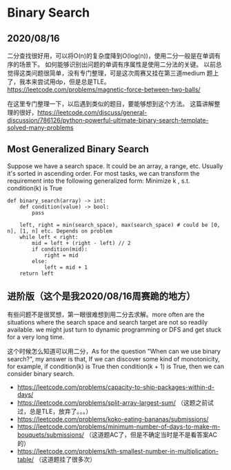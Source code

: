 # Binary Search


## 2020/08/16
二分查找很好用，可以将O(n)的复杂度降到O(log(n))，使用二分一般是在单调有序的场景下。
如何能够识别出问题的单调有序属性是使用二分法的关键。 以前总觉得这类问题很简单，没有专门整理，可是这次周赛又挂在第三道medium
题上了，我本来尝试用dp，但是总是TLE。 
https://leetcode.com/problems/magnetic-force-between-two-balls/

在这里专门整理一下，以后遇到类似的题目，要能够想到这个方法。
这篇讲解整理的很好，https://leetcode.com/discuss/general-discussion/786126/python-powerful-ultimate-binary-search-template-solved-many-problems


## Most Generalized Binary Search
Suppose we have a search space. It could be an array, a range, etc. Usually it's sorted in ascending order. For most tasks, we can transform the requirement into the following generalized form:
Minimize k , s.t. condition(k) is True

```
def binary_search(array) -> int:
    def condition(value) -> bool:
        pass

    left, right = min(search_space), max(search_space) # could be [0, n], [1, n] etc. Depends on problem
    while left < right:
        mid = left + (right - left) // 2
        if condition(mid):
            right = mid
        else:
            left = mid + 1
    return left
```

## 进阶版（这个是我2020/08/16周赛跪的地方）
有些问题不是很冥想，第一眼很难想到用二分去求解。more often are the situations where the search space and search target are not so readily available. we might just turn to dynamic programming or DFS and get stuck for a very long time.

这个时候怎么知道可以用二分，As for the question "When can we use binary search?", my answer is that, If we can discover some kind of monotonicity, for example, if condition(k) is True then condition(k + 1) is True, then we can consider binary search.

- https://leetcode.com/problems/capacity-to-ship-packages-within-d-days/
- https://leetcode.com/problems/split-array-largest-sum/ （这题之前试过，总是TLE，放弃了。。。）
- https://leetcode.com/problems/koko-eating-bananas/submissions/
- https://leetcode.com/problems/minimum-number-of-days-to-make-m-bouquets/submissions/ （这道题AC了，但是不确定当时是不是看答案AC的）
- https://leetcode.com/problems/kth-smallest-number-in-multiplication-table/ （这道题挂了很多次）